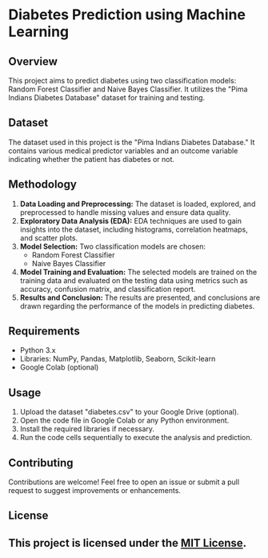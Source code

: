 # Diabetes Prediction using Machine Learning

## Overview

This project aims to predict diabetes using two classification models: Random Forest Classifier and Naive Bayes Classifier. It utilizes the "Pima Indians Diabetes Database" dataset for training and testing.

## Dataset

The dataset used in this project is the "Pima Indians Diabetes Database." It contains various medical predictor variables and an outcome variable indicating whether the patient has diabetes or not.

## Methodology

1. **Data Loading and Preprocessing:** The dataset is loaded, explored, and preprocessed to handle missing values and ensure data quality.
2. **Exploratory Data Analysis (EDA):** EDA techniques are used to gain insights into the dataset, including histograms, correlation heatmaps, and scatter plots.
3. **Model Selection:** Two classification models are chosen:
    - Random Forest Classifier
    - Naive Bayes Classifier
4. **Model Training and Evaluation:** The selected models are trained on the training data and evaluated on the testing data using metrics such as accuracy, confusion matrix, and classification report.
5. **Results and Conclusion:** The results are presented, and conclusions are drawn regarding the performance of the models in predicting diabetes.

## Requirements

- Python 3.x
- Libraries: NumPy, Pandas, Matplotlib, Seaborn, Scikit-learn
- Google Colab (optional)


## Usage

1. Upload the dataset "diabetes.csv" to your Google Drive (optional).
2. Open the code file in Google Colab or any Python environment.
3. Install the required libraries if necessary.
4. Run the code cells sequentially to execute the analysis and prediction.


## Contributing

Contributions are welcome! Feel free to open an issue or submit a pull request to suggest improvements or enhancements.

## License

This project is licensed under the [MIT License](LICENSE).
--------------------------------------------------------------------------------------------------------------------------------------------------------------------------------------------------------------------


